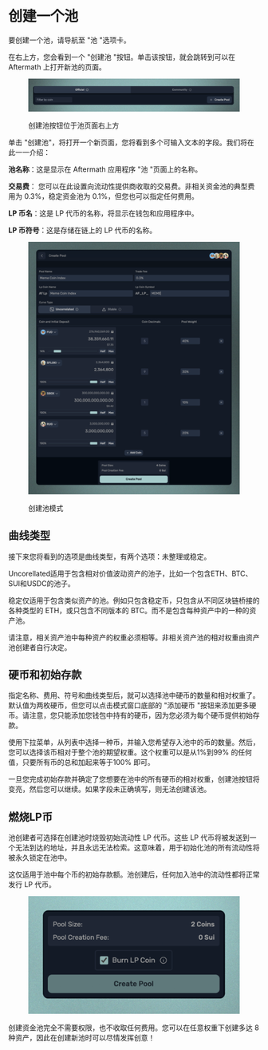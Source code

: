 # 创建一个池

要创建一个池，请导航至 "池 "选项卡。

在右上方，您会看到一个 "创建池 "按钮。单击该按钮，就会跳转到可以在 Aftermath 上打开新池的页面。

<figure><img src="../../.gitbook/assets/spaces_meKfXaQnIP3bbI1AdlVX_uploads_LdESSfnhjibjW8vlqJoR_Screenshot 2024-02-22 at 10.webp" alt=""><figcaption><p>创建池按钮位于池页面右上方</p></figcaption></figure>

单击 "创建池"，将打开一个新页面，您将看到多个可输入文本的字段。我们将在此一一介绍：

**池名称**：这是显示在 Aftermath 应用程序 "池 "页面上的名称。

**交易费**： 您可以在此设置向流动性提供商收取的交易费。非相关资金池的典型费用为 0.3%，稳定资金池为 0.1%，但您也可以指定任何费用。

**LP 币名**：这是 LP 代币的名称，将显示在钱包和应用程序中。

**LP 币符号**：这是存储在链上的 LP 代币的名称。

<figure><img src="../../.gitbook/assets/spaces_meKfXaQnIP3bbI1AdlVX_uploads_wbyysWb7qBmZHohbQO2O_Screenshot 2024-02-22 at 10.webp" alt=""><figcaption><p>创建池模式</p></figcaption></figure>

## **曲线类型**

接下来您将看到的选项是曲线类型，有两个选项：未整理或稳定。

Uncorellated适用于包含相对价值波动资产的池子，比如一个包含ETH、BTC、SUI和USDC的池子。

稳定仅适用于包含类似资产的池。例如只包含稳定币，只包含从不同区块链桥接的各种类型的 ETH，或只包含不同版本的 BTC。而不是包含每种资产中的一种的资产池。

请注意，相关资产池中每种资产的权重必须相等。非相关资产池的相对权重由资产池创建者自行决定。

## **硬币和初始存款**

指定名称、费用、符号和曲线类型后，就可以选择池中硬币的数量和相对权重了。默认值为两枚硬币，但您可以点击模式窗口底部的 "添加硬币 "按钮来添加更多硬币。请注意，您只能添加您钱包中持有的硬币，因为您必须为每个硬币提供初始存款。

使用下拉菜单，从列表中选择一种币，并输入您希望存入池中的币的数量。然后，您可以选择该币相对于整个池的期望权重。这个权重可以是从1%到99% 的任何值，只要所有币的总和加起来等于100% 即可。

一旦您完成初始存款并确定了您想要在池中的所有硬币的相对权重，创建池按钮将变亮，然后您可以继续。如果字段未正确填写，则无法创建该池。

## **燃烧LP币**

池创建者可选择在创建池时烧毁初始流动性 LP 代币。这些 LP 代币将被发送到一个无法到达的地址，并且永远无法检索。这意味着，用于初始化池的所有流动性将被永久锁定在池中。

这仅适用于池中每个币的初始存款额。池创建后，任何加入池中的流动性都将正常发行 LP 代币。

<figure><img src="../../.gitbook/assets/spaces_meKfXaQnIP3bbI1AdlVX_uploads_zgdPqVLGeyYj1Ubh6d3z_Screenshot 2024-02-26 at 8.webp" alt=""><figcaption></figcaption></figure>

创建资金池完全不需要权限，也不收取任何费用。您可以在任意权重下创建多达 8 种资产，因此在创建新池时可以尽情发挥创意！
